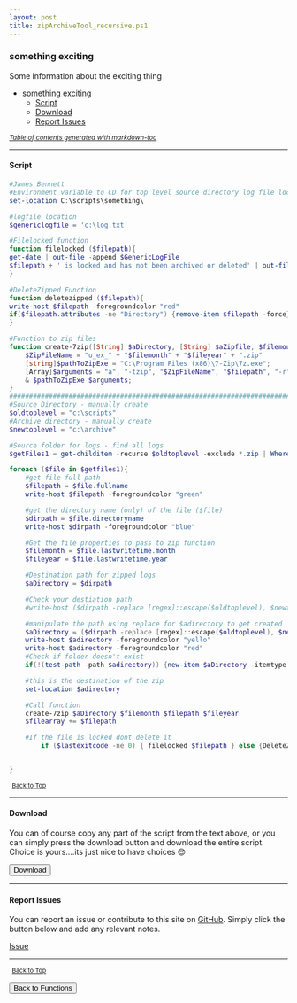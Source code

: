 ```yaml
---
layout: post
title: zipArchiveTool_recursive.ps1
---
```


### something exciting

Some information about the exciting thing

- [something exciting](#something-exciting)
  - [Script](#script)
  - [Download](#download)
  - [Report Issues](#report-issues)

<small><i><a href='http://ecotrust-canada.github.io/markdown-toc/'>Table of contents generated with markdown-toc</a></i></small>

---

#### Script

```powershell
#James Bennett
#Environment variable to CD for top level source directory log file location
set-location C:\scripts\something\

#logfile location
$genericlogfile = 'c:\log.txt'

#Filelocked function
function filelocked ($filepath){
get-date | out-file -append $GenericLogFile
$filepath + ' is locked and has not been archived or deleted' | out-file -append $GenericLogFile
}

#DeleteZipped Function
function deletezipped ($filepath){
write-host $filepath -foregroundcolor "red"
if($filepath.attributes -ne "Directory") {remove-item $filepath -force}
}

#Function to zip files
function create-7zip([String] $aDirectory, [String] $aZipfile, $filemouth, $fileyear){
    $ZipFileName = "u_ex_" + "$filemonth" + "$fileyear" + ".zip"
    [string]$pathToZipExe = "C:\Program Files (x86)\7-Zip\7z.exe";
    [Array]$arguments = "a", "-tzip", "$ZipFileName", "$filepath", "-r", "2>$1";
    & $pathToZipExe $arguments;
}
################################################################################
#Source Directory - manually create
$oldtoplevel = "c:\scripts"
#Archive directory - manually create
$newtoplevel = "c:\archive"

#Source folder for logs - find all logs
$getFiles1 = get-childitem -recurse $oldtoplevel -exclude *.zip | Where-Object {$_.PSIsContainer -eq $false}

foreach ($file in $getfiles1){
	#get file full path
	$filepath = $file.fullname
    write-host $filepath -foregroundcolor "green"

	#get the directory name (only) of the file ($file)
	$dirpath = $file.directoryname
    write-host $dirpath -foregroundcolor "blue"

	#Get the file properties to pass to zip function
	$filemonth = $file.lastwritetime.month
	$fileyear = $file.lastwritetime.year

	#Destination path for zipped logs
	$aDirectory = $dirpath

	#Check your destiation path
	#write-host ($dirpath -replace [regex]::escape($oldtoplevel), $newtoplevel)

	#manipulate the path using replace for $adirectory to get created
	$aDirectory = ($dirpath -replace [regex]::escape($oldtoplevel), $newtoplevel)
	write-host $adirectory -foregroundcolor "yello"
    write-host $adirectory -foregroundcolor "red"
	#Check if folder doesn't exist
	if(!(test-path -path $adirectory)) {new-item $aDirectory -itemtype directory}

	#this is the destination of the zip
	set-location $adirectory

	#Call function
	create-7zip $aDirectory $filemonth $filepath $fileyear
	$filearray += $filepath

	#If the file is locked dont delete it
		if ($lastexitcode -ne 0) { filelocked $filepath } else {DeleteZipped $filepath}


}
```

<span style="font-size:11px;"><a href="#"><i class="fas fa-caret-up" aria-hidden="true" style="color: white; margin-right:5px;"></i>Back to Top</a></span>

---

#### Download

You can of course copy any part of the script from the text above, or you can simply press the download button and download the entire script. Choice is yours....its just nice to have choices 😎

<button class="btn" type="submit" onclick="window.open('/PowerShell/compression/zipArchiveTool_recursive.ps1')">
    <i class="fa fa-cloud-download-alt">
    </i>
        Download
</button>

---

#### Report Issues

You can report an issue or contribute to this site on <a href="https://github.com/BanterBoy/scripts-blog/issues">GitHub</a>. Simply click the button below and add any relevant notes.

<!-- Place this tag where you want the button to render. -->

<a class="github-button" href="https://github.com/BanterBoy/scripts-blog/issues/new?title=zipArchiveTool_recursive.ps1&body=There is a problem with this function. Please find details below." data-show-count="true" aria-label="Issue BanterBoy/scripts-blog on GitHub">Issue</a>

---

<span style="font-size:11px;"><a href="#"><i class="fas fa-caret-up" aria-hidden="true" style="color: white; margin-right:5px;"></i>Back to Top</a></span>

<a href="/menu/_pages/functions.html">
    <button class="btn">
        <i class='fas fa-reply'>
        </i>
            Back to Functions
    </button>
</a>

[1]: http://ecotrust-canada.github.io/markdown-toc
[2]: https://github.com/googlearchive/code-prettify

```

```
